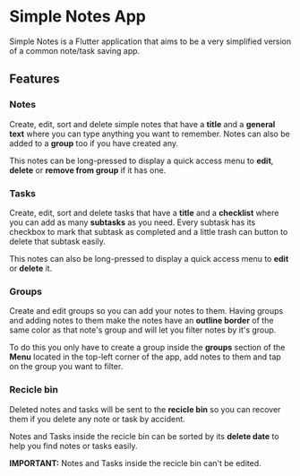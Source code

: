 # Simple Notes App

Simple Notes is a Flutter application that aims to be a very simplified version of a common note/task saving app.

## Features
### Notes
Create, edit, sort and delete simple notes that have a **title** and a **general text** where you can type anything you want to remember.
Notes can also be added to a **group** too if you have created any.

This notes can be long-pressed to display a quick access menu to **edit**, **delete** or **remove from group** if it has one.

### Tasks
Create, edit, sort and delete tasks that have a **title** and a **checklist** where you can add as many **subtasks** as you need.
Every subtask has its checkbox to mark that subtask as completed and a little trash can button to delete that subtask easily.

This notes can also be long-pressed to display a quick access menu to **edit** or **delete** it.

### Groups
Create and edit groups so you can add your notes to them.
Having groups and adding notes to them make the notes have an **outline border** of the same color as that note's group and will let you filter notes by it's group.

To do this you only have to create a group inside the **groups** section of the **Menu** located in the top-left corner of the app, add notes to them and tap on the group you want to filter.

### Recicle bin
Deleted notes and tasks will be sent to the **recicle bin** so you can recover them if you delete any note or task by accident.

Notes and Tasks inside the recicle bin can be sorted by its **delete date** to help you find notes or tasks easily.

**IMPORTANT:** Notes and Tasks inside the recicle bin can't be edited.